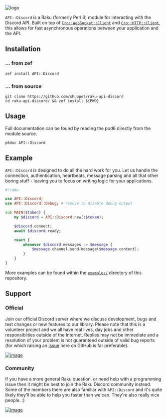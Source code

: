 ![logo](https://user-images.githubusercontent.com/12242877/44151690-34cd913c-a09b-11e8-80b6-25e2f232193b.png)

`API::Discord` is a Raku (formerly Perl 6) module for interacting with the Discord API. Built on
top of [`Cro::WebSocket::Client`](https://github.com/croservices/cro-websocket)
and [`Cro::HTTP::Client`](https://github.com/croservices/cro-http), this allows
for fast asynchronous operations between your application and the API.

## Installation

### ... from zef

```
zef install API::Discord
```

### ... from source

```
git clone https://github.com/shuppet/raku-api-discord
cd raku-api-discord/ && zef install ${PWD}
```

## Usage

Full documentation can be found by reading the pod6 directly from the module source.

```
p6doc API::Discord
```

## Example

`API::Discord` is designed to do all the hard work for you. Let us handle the connection, authentication, heartbeats, message parsing and all that other boring stuff - leaving you to focus on writing logic for your applications.

```raku
#!raku

use API::Discord;
use API::Discord::Debug; # remove to disable debug output

sub MAIN($token) {
    my $discord = API::Discord.new(:$token);

    $discord.connect;
    await $discord.ready;

    react {
        whenever $discord.messages -> $message {
            $message.channel.send-message($message.content);
        }
    }
}
```
More examples can be found within the [`examples/`](https://github.com/shuppet/raku-api-discord/tree/master/examples) directory of this repository.

## Support

### Official 

Join our official Discord server where we discuss development, bugs and test changes or new features to our library. Please note that this is a volunteer project and we all have real lives, day jobs and other responsiblities outside of the Internet. Replies may not be immediate and a resolution of your problem is not guaranteed outside of valid bug reports (for which raising an [issue](https://github.com/shuppet/raku-api-discord/issues/new) here on GitHub is far preferable).

[![image](https://discordapp.com/api/guilds/502109774901542924/embed.png?style=banner2)](https://discord.gg/8FqQFCF)

### Community

If you have a more general Raku question, or need help with a programming issue then it might be best to join the Raku Discord community instead. Some of the members there are also familiar with `API::Discord` and it's quite likely they'll be able to help you faster than we can. They're also really nice people. :)

[![image](https://discordapp.com/api/guilds/538407879980482560/embed.png?style=banner2)](https://discord.gg/VzYpdQ6)
